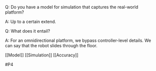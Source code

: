 Q: Do you have a model for simulation that captures the real-world platform?

A: Up to a certain extend.

Q: What does it entail?

A: For an omnidirectional platform, we bypass controller-level details. We can say that the robot slides through the floor.

[[Model]]
[[Simulation]]
[[Accuracy]]

#P4 